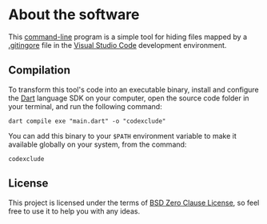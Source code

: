 # About the software

This [command-line](https://en.wikipedia.org/wiki/Command-line_interface) program is a simple tool for hiding files mapped by a [.gitingore](https://git-scm.com/docs/gitignore) file in the [Visual Studio Code](https://code.visualstudio.com) development environment.

## Compilation

To transform this tool's code into an executable binary, install and configure the [Dart](https://dart.dev) language SDK on your computer, open the source code folder in your terminal, and run the following command:

```shell
dart compile exe "main.dart" -o "codexclude"
```

You can add this binary to your `$PATH` environment variable to make it available globally on your system, from the command:

```shell
codexclude
```

## License

This project is licensed under the terms of [BSD Zero Clause License](LICENSE.md), so feel free to use it to help you with any ideas.